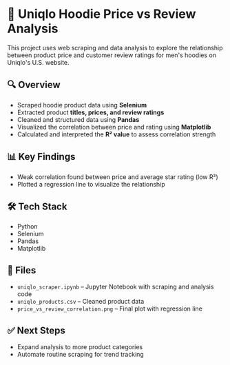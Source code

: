  # 🧼 Uniqlo Hoodie Price vs Review Analysis

This project uses web scraping and data analysis to explore the relationship between product price and customer review ratings for men's hoodies on Uniqlo's U.S. website.

## 🔍 Overview

- Scraped hoodie product data using **Selenium**
- Extracted product **titles, prices, and review ratings**
- Cleaned and structured data using **Pandas**
- Visualized the correlation between price and rating using **Matplotlib**
- Calculated and interpreted the **R² value** to assess correlation strength

## 📊 Key Findings

- Weak correlation found between price and average star rating (low R²)
- Plotted a regression line to visualize the relationship

## 🛠 Tech Stack

- Python  
- Selenium  
- Pandas  
- Matplotlib

## 📁 Files

- `uniqlo_scraper.ipynb` – Jupyter Notebook with scraping and analysis code
- `uniqlo_products.csv` – Cleaned product data
- `price_vs_review_correlation.png` – Final plot with regression line

## ✅ Next Steps

- Expand analysis to more product categories
- Automate routine scraping for trend tracking
